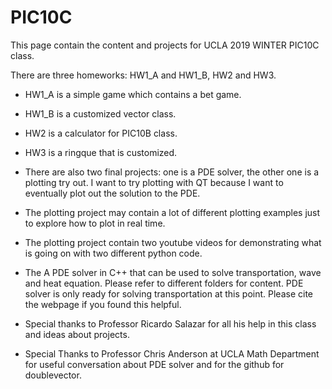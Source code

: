 # PIC10C
This page contain the content and projects for UCLA 2019 WINTER PIC10C class.

There are three homeworks: HW1_A and HW1_B, HW2 and HW3.

* HW1_A is a simple game which contains a bet game.
* HW1_B is a customized vector class.
* HW2 is a calculator for PIC10B class.
* HW3 is a ringque that is customized.

* There are also two final projects: one is a PDE solver, the other one is a plotting try out. I want to try plotting with QT because I want to eventually plot out the solution to the PDE.
* The plotting project may contain a lot of different plotting examples just to explore how to plot in real time.
* The plotting project contain two youtube videos for demonstrating what is going on with two different python code.
* The A PDE solver in C++ that can be used to solve transportation, wave and heat equation. Please refer to different folders for content. PDE solver is only ready for solving transportation at this point. Please cite the webpage if you found this helpful. 

* Special thanks to Professor Ricardo Salazar for all his help in this class and ideas about projects.
* Special Thanks to Professor Chris Anderson at UCLA Math Department for useful conversation about PDE solver and for the github for doublevector.


